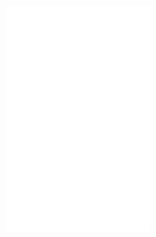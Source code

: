 <iframe 
frameborder="no" 
border="0" 
marginwidth="0" 
marginheight="0" 
width=330 
height=86 
src="//music.163.com/outchain/player?type=2&id=2166510606&auto=0&height=66">
</iframe>

<iframe 
frameborder="no" 
border="0" 
marginwidth="0" 
marginheight="0" 
width=330 
height=86 
src="//music.163.com/outchain/player?type=2&id=2604960307&auto=0&height=66">
</iframe>

<iframe 
frameborder="no" 
border="0" 
marginwidth="0" 
marginheight="0" 
width=330 
height=86 
src="//music.163.com/outchain/player?type=2&id=2635226701&auto=0&height=66">
</iframe>

<iframe 
frameborder="no" 
border="0" 
marginwidth="0" 
marginheight="0" 
width=330 
height=86 
src="//music.163.com/outchain/player?type=2&id=2138069070&auto=0&height=66">
</iframe>

<iframe 
frameborder="no" 
border="0" 
marginwidth="0" 
marginheight="0" 
width=330 
height=86 
src="//music.163.com/outchain/player?type=2&id=2076876243&auto=0&height=66">
</iframe>


<iframe 
frameborder="no" 
border="0" 
marginwidth="0" 
marginheight="0" 
width=330 
height=86 
src="//music.163.com/outchain/player?type=2&id=2030349161&auto=0&height=66">
</iframe>


